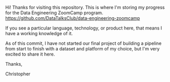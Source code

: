 Hi! Thanks for visiting this repository. This is where I'm storing my progress for the Data Engineering ZoomCamp program.
https://github.com/DataTalksClub/data-engineering-zoomcamp

If you see a particular language, technology, or product here, that means I have a working knowledge of it.

As of this commit, I have not started our final project of building a pipeline from start to finish with a dataset and platform of my choice, but I'm very excited to share it here.

Thanks,

Christopher

